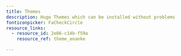 ```yaml
---
title: Themes
description: Hugo Themes which can be installed without problems
fonticonpicker: FaCheckCircle
resource_links:
  - resource_id: 2e06-c14b-f59a
    resource_ref: theme_ananke

---
```










